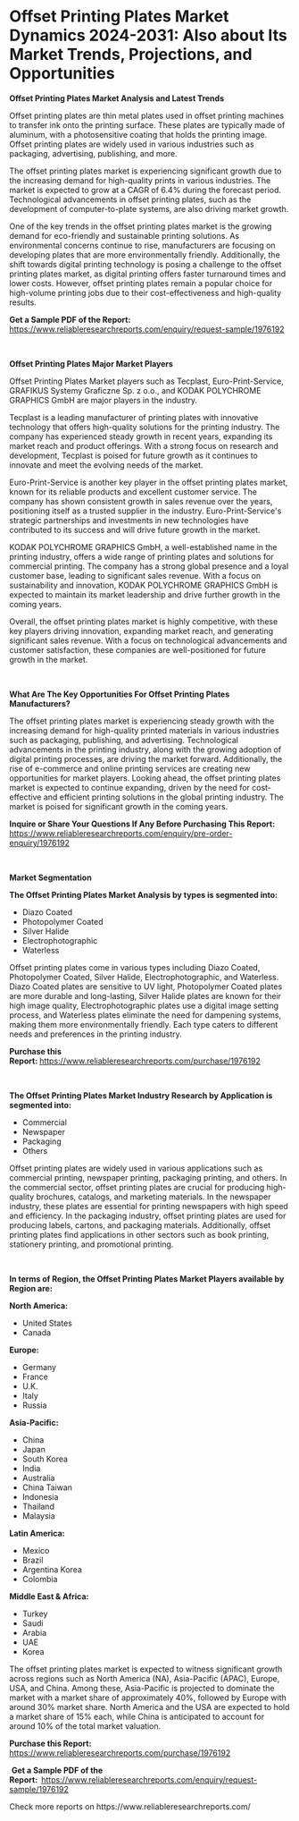 <p><h1>Offset Printing Plates Market Dynamics 2024-2031: Also about Its Market Trends, Projections, and Opportunities</h1></p><p><strong>Offset Printing Plates Market Analysis and Latest Trends</strong></p>
<p><p>Offset printing plates are thin metal plates used in offset printing machines to transfer ink onto the printing surface. These plates are typically made of aluminum, with a photosensitive coating that holds the printing image. Offset printing plates are widely used in various industries such as packaging, advertising, publishing, and more.</p><p>The offset printing plates market is experiencing significant growth due to the increasing demand for high-quality prints in various industries. The market is expected to grow at a CAGR of 6.4% during the forecast period. Technological advancements in offset printing plates, such as the development of computer-to-plate systems, are also driving market growth.</p><p>One of the key trends in the offset printing plates market is the growing demand for eco-friendly and sustainable printing solutions. As environmental concerns continue to rise, manufacturers are focusing on developing plates that are more environmentally friendly. Additionally, the shift towards digital printing technology is posing a challenge to the offset printing plates market, as digital printing offers faster turnaround times and lower costs. However, offset printing plates remain a popular choice for high-volume printing jobs due to their cost-effectiveness and high-quality results.</p></p>
<p><strong>Get a Sample PDF of the Report:&nbsp;</strong> <a href="https://www.reliableresearchreports.com/enquiry/request-sample/1976192">https://www.reliableresearchreports.com/enquiry/request-sample/1976192</a></p>
<p>&nbsp;</p>
<p><strong>Offset Printing Plates Major Market Players</strong></p>
<p><p>Offset Printing Plates Market players such as Tecplast, Euro-Print-Service, GRAFIKUS Systemy Graficzne Sp. z o.o., and KODAK POLYCHROME GRAPHICS GmbH are major players in the industry.</p><p>Tecplast is a leading manufacturer of printing plates with innovative technology that offers high-quality solutions for the printing industry. The company has experienced steady growth in recent years, expanding its market reach and product offerings. With a strong focus on research and development, Tecplast is poised for future growth as it continues to innovate and meet the evolving needs of the market.</p><p>Euro-Print-Service is another key player in the offset printing plates market, known for its reliable products and excellent customer service. The company has shown consistent growth in sales revenue over the years, positioning itself as a trusted supplier in the industry. Euro-Print-Service's strategic partnerships and investments in new technologies have contributed to its success and will drive future growth in the market.</p><p>KODAK POLYCHROME GRAPHICS GmbH, a well-established name in the printing industry, offers a wide range of printing plates and solutions for commercial printing. The company has a strong global presence and a loyal customer base, leading to significant sales revenue. With a focus on sustainability and innovation, KODAK POLYCHROME GRAPHICS GmbH is expected to maintain its market leadership and drive further growth in the coming years.</p><p>Overall, the offset printing plates market is highly competitive, with these key players driving innovation, expanding market reach, and generating significant sales revenue. With a focus on technological advancements and customer satisfaction, these companies are well-positioned for future growth in the market.</p></p>
<p>&nbsp;</p>
<p><strong>What Are The Key Opportunities For Offset Printing Plates Manufacturers?</strong></p>
<p><p>The offset printing plates market is experiencing steady growth with the increasing demand for high-quality printed materials in various industries such as packaging, publishing, and advertising. Technological advancements in the printing industry, along with the growing adoption of digital printing processes, are driving the market forward. Additionally, the rise of e-commerce and online printing services are creating new opportunities for market players. Looking ahead, the offset printing plates market is expected to continue expanding, driven by the need for cost-effective and efficient printing solutions in the global printing industry. The market is poised for significant growth in the coming years.</p></p>
<p><strong>Inquire or Share Your Questions If Any Before Purchasing This Report:</strong> <a href="https://www.reliableresearchreports.com/enquiry/pre-order-enquiry/1976192">https://www.reliableresearchreports.com/enquiry/pre-order-enquiry/1976192</a></p>
<p>&nbsp;</p>
<p><strong>Market Segmentation</strong></p>
<p><strong>The Offset Printing Plates Market Analysis by types is segmented into:</strong></p>
<p><ul><li>Diazo Coated</li><li>Photopolymer Coated</li><li>Silver Halide</li><li>Electrophotographic</li><li>Waterless</li></ul></p>
<p><p>Offset printing plates come in various types including Diazo Coated, Photopolymer Coated, Silver Halide, Electrophotographic, and Waterless. Diazo Coated plates are sensitive to UV light, Photopolymer Coated plates are more durable and long-lasting, Silver Halide plates are known for their high image quality, Electrophotographic plates use a digital image setting process, and Waterless plates eliminate the need for dampening systems, making them more environmentally friendly. Each type caters to different needs and preferences in the printing industry.</p></p>
<p><strong>Purchase this Report:&nbsp;</strong><a href="https://www.reliableresearchreports.com/purchase/1976192">https://www.reliableresearchreports.com/purchase/1976192</a></p>
<p>&nbsp;</p>
<p><strong>The Offset Printing Plates Market Industry Research by Application is segmented into:</strong></p>
<p><ul><li>Commercial</li><li>Newspaper</li><li>Packaging</li><li>Others</li></ul></p>
<p><p>Offset printing plates are widely used in various applications such as commercial printing, newspaper printing, packaging printing, and others. In the commercial sector, offset printing plates are crucial for producing high-quality brochures, catalogs, and marketing materials. In the newspaper industry, these plates are essential for printing newspapers with high speed and efficiency. In the packaging industry, offset printing plates are used for producing labels, cartons, and packaging materials. Additionally, offset printing plates find applications in other sectors such as book printing, stationery printing, and promotional printing.</p></p>
<p>&nbsp;</p>
<p><strong>In terms of Region, the Offset Printing Plates Market Players available by Region are:</strong></p>
<p>
    <p> <strong> North America: </strong>
        <ul>
            <li>United States</li>
            <li>Canada</li>
        </ul>
        </p> 
    <p> <strong> Europe: </strong>
        <ul>
            <li>Germany</li>
            <li>France</li>
            <li>U.K.</li>
            <li>Italy</li>
            <li>Russia</li>
        </ul>
        </p> 
    <p> <strong> Asia-Pacific: </strong>
        <ul>
            <li>China</li>
            <li>Japan</li>
            <li>South Korea</li>
            <li>India</li>
            <li>Australia</li>
            <li>China Taiwan</li>
            <li>Indonesia</li>
            <li>Thailand</li>
            <li>Malaysia</li>
        </ul>
        </p> 
    <p> <strong> Latin America: </strong>
        <ul>
            <li>Mexico</li>
            <li>Brazil</li>
            <li>Argentina Korea</li>
            <li>Colombia</li>
        </ul>
        </p> 
    <p> <strong> Middle East & Africa: </strong>
        <ul>
            <li>Turkey</li>
            <li>Saudi</li>
            <li>Arabia</li>
            <li>UAE</li>
            <li>Korea</li>
        </ul>
    </p>
    </p>
<p><p>The offset printing plates market is expected to witness significant growth across regions such as North America (NA), Asia-Pacific (APAC), Europe, USA, and China. Among these, Asia-Pacific is projected to dominate the market with a market share of approximately 40%, followed by Europe with around 30% market share. North America and the USA are expected to hold a market share of 15% each, while China is anticipated to account for around 10% of the total market valuation.</p></p>
<p><strong>Purchase this Report: </strong><a href="https://www.reliableresearchreports.com/purchase/1976192">https://www.reliableresearchreports.com/purchase/1976192</a></p>
<p>&nbsp;<strong>Get a Sample PDF of the Report:&nbsp;&nbsp;</strong><a href="https://www.reliableresearchreports.com/enquiry/request-sample/1976192">https://www.reliableresearchreports.com/enquiry/request-sample/1976192</a></p>
<p><strong></strong></p>
<p>Check more reports on https://www.reliableresearchreports.com/</p>